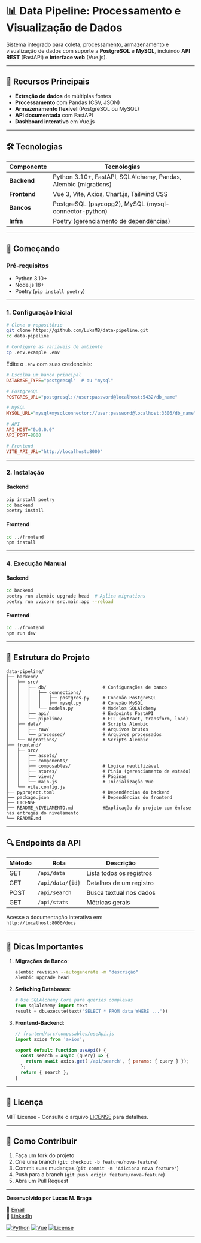 # **📊 Data Pipeline: Processamento e Visualização de Dados**  

Sistema integrado para coleta, processamento, armazenamento e visualização de dados com suporte a **PostgreSQL** e **MySQL**, incluindo **API REST** (FastAPI) e **interface web** (Vue.js).

---

## 🌟 **Recursos Principais**
- **Extração de dados** de múltiplas fontes
- **Processamento** com Pandas (CSV, JSON)
- **Armazenamento flexível** (PostgreSQL ou MySQL)
- **API documentada** com FastAPI
- **Dashboard interativo** em Vue.js

---

## 🛠️ **Tecnologias**

| Componente       | Tecnologias                                                                 |
|------------------|-----------------------------------------------------------------------------|
| **Backend**      | Python 3.10+, FastAPI, SQLAlchemy, Pandas, Alembic (migrations)             |
| **Frontend**     | Vue 3, Vite, Axios, Chart.js, Tailwind CSS                                  |
| **Bancos**       | PostgreSQL (psycopg2), MySQL (mysql-connector-python)                       |
| **Infra**        | Poetry (gerenciamento de dependências)                                      |

---

## 🚀 **Começando**

### **Pré-requisitos**
- Python 3.10+
- Node.js 18+
- Poetry (`pip install poetry`)

---

### **1. Configuração Inicial**

```bash
# Clone o repositório
git clone https://github.com/LuksMB/data-pipeline.git
cd data-pipeline

# Configure as variáveis de ambiente
cp .env.example .env
```

Edite o `.env` com suas credenciais:

```ini
# Escolha um banco principal
DATABASE_TYPE="postgresql"  # ou "mysql"

# PostgreSQL
POSTGRES_URL="postgresql://user:password@localhost:5432/db_name"

# MySQL
MYSQL_URL="mysql+mysqlconnector://user:password@localhost:3306/db_name"

# API
API_HOST="0.0.0.0"
API_PORT=8000

# Frontend
VITE_API_URL="http://localhost:8000"
```

---

### **2. Instalação**

#### **Backend**
```bash
pip install poetry
cd backend
poetry install
```

#### **Frontend**
```bash
cd ../frontend
npm install
```

---

### **4. Execução Manual**

#### **Backend**
```bash
cd backend
poetry run alembic upgrade head  # Aplica migrations
poetry run uvicorn src.main:app --reload
```

#### **Frontend**
```bash
cd ../frontend
npm run dev
```

---

## 📂 **Estrutura do Projeto**

```
data-pipeline/
├── backend/
│   ├── src/
│   │   ├── db/                     # Configurações de banco
│   │   │   ├── connections/
│   │   │   │   ├── postgres.py     # Conexão PostgreSQL
│   │   │   │   ├── mysql.py        # Conexão MySQL
│   │   │   └── models.py           # Modelos SQLAlchemy
│   │   ├── api/                    # Endpoints FastAPI
│   │   └── pipeline/               # ETL (extract, transform, load)
│   ├── data/                       # Scripts Alembic
│   │   ├── raw/                    # Arquivos brutos
│   │   └── processed/              # Arquivos processados
│   └── migrations/                 # Scripts Alembic
├── frontend/
│   ├── src/
│   │   ├── assets/
│   │   ├── components/
│   │   ├── composables/            # Lógica reutilizável
│   │   ├── stores/                 # Pinia (gerenciamento de estado)
│   │   ├── views/                  # Páginas
│   │   └── main.js                 # Inicialização Vue
│   └── vite.config.js
├── pyproject.toml                  # Dependências do backend
├── package.json                    # Dependências do frontend
├── LICENSE
├── README_NIVELAMENTO.md           #Explicação do projeto com ênfase nas entregas do nivelamento
└── README.md
```

---

## 🔍 **Endpoints da API**

| Método | Rota               | Descrição                      |
|--------|--------------------|--------------------------------|
| GET    | `/api/data`        | Lista todos os registros       |
| GET    | `/api/data/{id}`   | Detalhes de um registro        |
| POST   | `/api/search`      | Busca textual nos dados        |
| GET    | `/api/stats`       | Métricas gerais                |

Acesse a documentação interativa em:  
`http://localhost:8000/docs`

---

## 📌 **Dicas Importantes**

1. **Migrações de Banco**:
   ```bash
   alembic revision --autogenerate -m "descrição"
   alembic upgrade head
   ```

2. **Switching Databases**:
   ```python
   # Use SQLAlchemy Core para queries complexas
   from sqlalchemy import text
   result = db.execute(text("SELECT * FROM data WHERE ..."))
   ```

3. **Frontend-Backend**:
   ```javascript
   // frontend/src/composables/useApi.js
   import axios from 'axios';
   
   export default function useApi() {
     const search = async (query) => {
       return await axios.get('/api/search', { params: { query } });
     };
     return { search };
   }
   ```

---

## 📝 **Licença**

MIT License - Consulte o arquivo [LICENSE](LICENSE) para detalhes.

---

## 🤝 **Como Contribuir**

1. Faça um fork do projeto
2. Crie uma branch (`git checkout -b feature/nova-feature`)
3. Commit suas mudanças (`git commit -m 'Adiciona nova feature'`)
4. Push para a branch (`git push origin feature/nova-feature`)
5. Abra um Pull Request

---

**Desenvolvido por Lucas M. Braga**

📧 [Email](lucasmb.7@gmail.com)  
🔗 [LinkedIn](https://www.linkedin.com/in/lucas-braga-dev/)  

[![Python](https://img.shields.io/badge/Python-3.10+-blue)](https://python.org)
[![Vue](https://img.shields.io/badge/Vue.js-3.x-green)](https://vuejs.org)
[![License](https://img.shields.io/badge/License-MIT-red)](LICENSE)

---